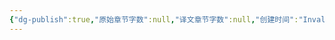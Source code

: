 ```yaml
---
{"dg-publish":true,"原始章节字数":null,"译文章节字数":null,"创建时间":"Invalid date","修改时间":"2024-11-03, 18:16:20","作者注":null,"译者注":null,"permalink":"/00-10 tp模板/tp-写作模板/","dgPassFrontmatter":true}
---
```


